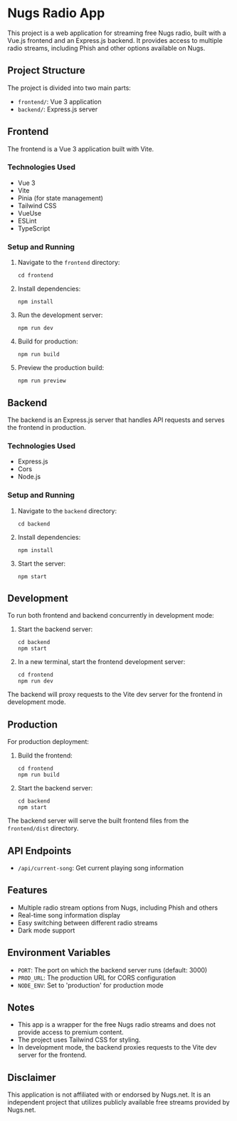 # Nugs Radio App

This project is a web application for streaming free Nugs radio, built with a Vue.js frontend and an Express.js backend. It provides access to multiple radio streams, including Phish and other options available on Nugs.

## Project Structure

The project is divided into two main parts:

- `frontend/`: Vue 3 application
- `backend/`: Express.js server

## Frontend

The frontend is a Vue 3 application built with Vite.

### Technologies Used

- Vue 3
- Vite
- Pinia (for state management)
- Tailwind CSS
- VueUse
- ESLint
- TypeScript

### Setup and Running

1. Navigate to the `frontend` directory:
   ```
   cd frontend
   ```

2. Install dependencies:
   ```
   npm install
   ```

3. Run the development server:
   ```
   npm run dev
   ```

4. Build for production:
   ```
   npm run build
   ```

5. Preview the production build:
   ```
   npm run preview
   ```

## Backend

The backend is an Express.js server that handles API requests and serves the frontend in production.

### Technologies Used

- Express.js
- Cors
- Node.js

### Setup and Running

1. Navigate to the `backend` directory:
   ```
   cd backend
   ```

2. Install dependencies:
   ```
   npm install
   ```

3. Start the server:
   ```
   npm start
   ```

## Development

To run both frontend and backend concurrently in development mode:

1. Start the backend server:
   ```
   cd backend
   npm start
   ```

2. In a new terminal, start the frontend development server:
   ```
   cd frontend
   npm run dev
   ```

The backend will proxy requests to the Vite dev server for the frontend in development mode.

## Production

For production deployment:

1. Build the frontend:
   ```
   cd frontend
   npm run build
   ```

2. Start the backend server:
   ```
   cd backend
   npm start
   ```

The backend server will serve the built frontend files from the `frontend/dist` directory.

## API Endpoints

- `/api/current-song`: Get current playing song information

## Features

- Multiple radio stream options from Nugs, including Phish and others
- Real-time song information display
- Easy switching between different radio streams
- Dark mode support

## Environment Variables

- `PORT`: The port on which the backend server runs (default: 3000)
- `PROD_URL`: The production URL for CORS configuration
- `NODE_ENV`: Set to 'production' for production mode

## Notes

- This app is a wrapper for the free Nugs radio streams and does not provide access to premium content.
- The project uses Tailwind CSS for styling.
- In development mode, the backend proxies requests to the Vite dev server for the frontend.

## Disclaimer

This application is not affiliated with or endorsed by Nugs.net. It is an independent project that utilizes publicly available free streams provided by Nugs.net.
